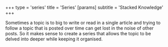 +++
type = 'series'
title = 'Series'
[params]
    subtitle = 'Stacked Knowledge'
+++

Sometimes a topic is to big to write or read in a single article and trying to follow a topic that is posted over time can get lost
in the noise of other posts. So it makes sense to create a series that allows the topic to be delved into deeper while keeping it
organised.
